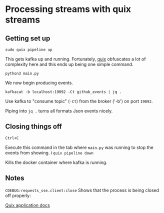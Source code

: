 # Processing streams with quix streams

## Getting set up

```sudo quix pipeline up```

This gets kafka up and running. Fortunately, [quix]() obfuscates a lot of complexity here and this ends up being one simple command.

```python3 main.py```

We now begin producing events.

```kafkacat -b localhost:19092 -Ct github_events | jq .```

Use kafka to "consume topic" (`-Ct`) from the broker ('-b') on port `19092`.

Piping into `jq .` turns all formats Json events nicely.

## Closing things off

```Ctrl+C```

Execute this command in the tab where `main.py` was running to stop the events from showing.
i
```quix pipeline down```

Kills the docker container where kafka is running.

## Notes

```CDEBUG:requests_sse.client:close```
Shows that the process is being closed off properly:

[Quix application docs](https://quix.io/docs/quix-streams/api-reference/application.html#applicationconfigcopy)
